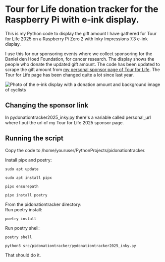 # Tour for Life donation tracker for the Raspberry Pi with e-ink display.
This is my Python code to display the gift amount I have gathered for Tour for Life 2025 on a Raspberry Pi Zero 2 with Inky Impressions 7.3 e-ink display.

I use this for our sponsoring events where we collect sponsoring for the Daniel den Hoed Foundation, for cancer research. The display shows the people who donate the updated gift amount. The code has been updated to scrape the gift amount from [my personal sponsor page of Tour for Life]([http://example.com](https://supporta.com/lfqd/z0qpn9xqox)). The Tour for Life page has been changed quite a lot since last year.

![Photo of the e-ink display with a donation amount and background image of cyclists](JPEG-afbeelding-4060-A766-84-0.jpeg?raw=true)


## Changing the sponsor link
In pydonationtracker2025_inky.py there's a variable called personal_url where I put the url of my Tour for Life 2025 sponsor page.

## Running the script
Copy the code to /home/youruser/PythonProjects/pidonationtracker.

Install pipx and poetry:  

    sudo apt update

    sudo apt install pipx

    pipx ensurepath

    pipx install poetry

From the pidonationtracker directory:  
Run poetry install:  

    poetry install

Run poetry shell:  

    poetry shell

    python3 src/pidonationtracker/pydonationtracker2025_inky.py

That should do it.

